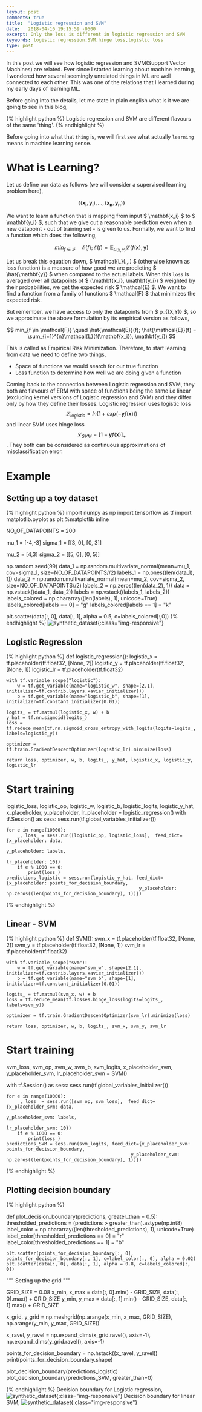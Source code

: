 ```yaml
---
layout: post
comments: true
title:  "Logistic regression and SVM"
date:   2018-04-16 19:15:59 -0500
excerpt: Only the loss is different in logistic regression and SVM
keywords: logistic regression,SVM,hinge loss,logistic loss
type: post
---
```


In this post we will see how logistic regression and SVM(Support Vector Machines) are related. Ever since I started learning about machine
learning, I wondered how several seemingly unrelated things in ML are well connected to each other. This was one of the relations that I learned during my
early days of learning ML.

Before going into the details, let me state in plain english what is it we are going to see in this blog,

{% highlight python %}
Logistic regression and SVM are different flavours of the same 'thing'.
{% endhighlight %}

Before going into what that `thing` is, we will first see what actually `learning` means in machine learning sense.

# What is Learning?

Let us define our data as follows (we will consider a supervised learning problem here),

$$ \{(\mathbf{x_i}, \mathbf{y_i}), ... ,(\mathbf{x_n}, \mathbf{y_n})\} $$

We want to learn a function that is mapping from input $ \mathbf{x_i} $ to $ \mathbf{y_i} $, such that we give out a reasonable prediction even
when a new datapoint - out of training set - is given to us. Formally, we want to find a function which does the following,

$$ min_{f \in \mathcal{F}} \quad \mathcal{E}(f) ; \mathcal{E}(f) = \mathbb{E}_{p_{(X,Y)}}\mathcal{L}(f(\mathbf{x}), \mathbf{y}) $$

Let us break this equation down, $ \mathcal{L}(.,.) $ (otherwise known as loss function) is a measure of how good we are predicting $ \hat{\mathbf{y}} $ when compared to the actual labels.
When this `loss` is averaged over all datapoints of $ (\mathbf{x_i}, \mathbf{y_i}) $ weighted by their probabilities, we get the expected risk $ \mathcal{E} $. We
want to find a function from a family of functions $ \mathcal{F} $ that minimizes the expected risk.

But remember, we have access to only the datapoints from $ p_{(X,Y)} $,
so we approximate the above formulation by its empirical version as follows,

$$ min_{f \in \mathcal{F}} \quad \hat{\mathcal{E}}(f); \hat{\mathcal{E}}(f) = \sum_{i=1}^{n}\mathcal{L}(f(\mathbf{x_i}), \mathbf{y_i}) $$

This is called as Empirical Risk Minimization. Therefore, to start learning from data we need to define two things,

* Space of functions we would search for our true function 
* Loss function to determine how well we are doing given a function

Coming back to the connection between Logistic regression and SVM, they both are flavours of ERM with space of functions being the same i.e linear (excluding kernel versions of Logistic regression
and SVM) and they differ only by how they define their losses. Logistic regression uses logistic loss $$ \mathcal{L}_{logistic} = ln(1 + exp(-\mathbf{y}f(\mathbf{x}))) $$ and 
linear SVM uses hinge loss $$ \mathcal{L}_{SVM} = [1 - \mathbf{y}f(\mathbf{x})]_{+} $$. They both can be considered as continuous approximations
of misclassification error.


# Example

## Setting up a toy dataset

{% highlight python %}
import numpy as np
import tensorflow as tf
import matplotlib.pyplot as plt
%matplotlib inline

NO_OF_DATAPOINTS = 200

mu_1 = [-4,-3]
sigma_1 = [[3, 0], [0, 3]]

mu_2 = [4,3]
sigma_2 = [[5, 0], [0, 5]]

np.random.seed(99)
data_1 = np.random.multivariate_normal(mean=mu_1, cov=sigma_1, size=NO_OF_DATAPOINTS//2)
labels_1 = np.ones((len(data_1), 1))
data_2 = np.random.multivariate_normal(mean=mu_2, cov=sigma_2, size=NO_OF_DATAPOINTS//2)
labels_2 = np.zeros((len(data_2), 1))
data = np.vstack((data_1, data_2))
labels = np.vstack((labels_1, labels_2))
labels_colored = np.chararray((len(labels), 1), unicode=True)
labels_colored[labels == 0] = "g"
labels_colored[labels == 1] = "k"

plt.scatter(data[:, 0], data[:, 1], alpha = 0.5, c=labels_colored[:,0])
{% endhighlight %}
![synthetic_dataset](/assets/data_points_LR_SVM.png){:class="img-responsive"}

## Logistic Regression

{% highlight python %}
def logistic_regression():
    logistic_x = tf.placeholder(tf.float32, [None, 2])
    logistic_y = tf.placeholder(tf.float32, [None, 1])
    logistic_lr = tf.placeholder(tf.float32)
    
    with tf.variable_scope("logistic"):
        w = tf.get_variable(name="logistic_w", shape=[2,1], initializer=tf.contrib.layers.xavier_initializer())
        b = tf.get_variable(name="logistic_b", shape=[1], initializer=tf.constant_initializer(0.01))
        
    logits_ = tf.matmul(logistic_x, w) + b
    y_hat = tf.nn.sigmoid(logits_)
    loss = tf.reduce_mean(tf.nn.sigmoid_cross_entropy_with_logits(logits=logits_, labels=logistic_y))
    
    optimizer = tf.train.GradientDescentOptimizer(logistic_lr).minimize(loss)
    
    return loss, optimizer, w, b, logits_, y_hat, logistic_x, logistic_y, logistic_lr
    
# Start training
logistic_loss, logistic_op, logistic_w, logistic_b, logistic_logits, logistic_y_hat, x_placeholder, y_placeholder, lr_placeholder = logistic_regression()
with tf.Session() as sess:
    sess.run(tf.global_variables_initializer())
    
    for e in range(10000):
        _, loss_ = sess.run([logistic_op, logistic_loss],  feed_dict={x_placeholder: data,
                                                                     y_placeholder: labels,
                                                                     lr_placeholder: 10})
        if e % 1000 == 0:
            print(loss_)
    predictions_logistic = sess.run(logistic_y_hat, feed_dict={x_placeholder: points_for_decision_boundary,
                                                     y_placeholder: np.zeros((len(points_for_decision_boundary), 1))})
{% endhighlight %}

## Linear - SVM

{% highlight python %}
def SVM():
    svm_x = tf.placeholder(tf.float32, [None, 2])
    svm_y = tf.placeholder(tf.float32, [None, 1])
    svm_lr = tf.placeholder(tf.float32)
    
    with tf.variable_scope("svm"):
        w = tf.get_variable(name="svm_w", shape=[2,1], initializer=tf.contrib.layers.xavier_initializer())
        b = tf.get_variable(name="svm_b", shape=[1], initializer=tf.constant_initializer(0.01))
        
    logits_ = tf.matmul(svm_x, w) + b
    loss = tf.reduce_mean(tf.losses.hinge_loss(logits=logits_, labels=svm_y))
    
    optimizer = tf.train.GradientDescentOptimizer(svm_lr).minimize(loss)
    
    return loss, optimizer, w, b, logits_, svm_x, svm_y, svm_lr
    
# Start training
svm_loss, svm_op, svm_w, svm_b, svm_logits, x_placeholder_svm, y_placeholder_svm, lr_placeholder_svm = SVM()

with tf.Session() as sess:
    sess.run(tf.global_variables_initializer())

    for e in range(10000):
        _, loss_ = sess.run([svm_op, svm_loss],  feed_dict={x_placeholder_svm: data,
                                                            y_placeholder_svm: labels,
                                                            lr_placeholder_svm: 10})
        if e % 1000 == 0:
            print(loss_)
    predictions_SVM = sess.run(svm_logits, feed_dict={x_placeholder_svm: points_for_decision_boundary,
                                                  y_placeholder_svm: np.zeros((len(points_for_decision_boundary), 1))})
{% endhighlight %}

## Plotting decision boundary

{% highlight python %}

def plot_decision_boundary(predictions, greater_than = 0.5):
    thresholded_predictions = (predictions > greater_than).astype(np.int8)
    label_color = np.chararray((len(thresholded_predictions), 1), unicode=True)
    label_color[thresholded_predictions == 0] = "r"
    label_color[thresholded_predictions == 1] = "b"

    plt.scatter(points_for_decision_boundary[:, 0], points_for_decision_boundary[:, 1], c=label_color[:, 0], alpha = 0.02)
    plt.scatter(data[:, 0], data[:, 1], alpha = 0.8, c=labels_colored[:, 0])

"""
Setting up the grid
"""

GRID_SIZE = 0.08
x_min, x_max = data[:, 0].min() - GRID_SIZE, data[:, 0].max() + GRID_SIZE
y_min, y_max = data[:, 1].min() - GRID_SIZE, data[:, 1].max() + GRID_SIZE

x_grid, y_grid = np.meshgrid(np.arange(x_min, x_max, GRID_SIZE), np.arange(y_min, y_max, GRID_SIZE))

x_ravel, y_ravel = np.expand_dims(x_grid.ravel(), axis=-1), np.expand_dims(y_grid.ravel(), axis=-1)

points_for_decision_boundary = np.hstack((x_ravel, y_ravel))
print(points_for_decision_boundary.shape)
    
    
plot_decision_boundary(predictions_logistic)
plot_decision_boundary(predictions_SVM, greater_than=0)

{% endhighlight %}
Decision boundary for Logistic regression,
![synthetic_dataset](/assets/decision_boundary_LR.png){:class="img-responsive"}
Decision boundary for linear SVM,
![synthetic_dataset](/assets/decision_boundary_SVM.png){:class="img-responsive"}


